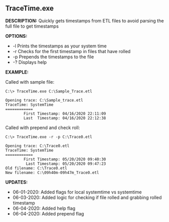 ## TraceTime.exe

**DESCRIPTION:** Quickly gets timestamps from ETL files to avoid parsing the full file to get timestamps

**OPTIONS:**

- -l	Prints the timestamps as your system time
- -r	Checks for the first timestamp in files that have rolled
- -p	Prepends the timestamps to the file
- -?	Displays help

**EXAMPLE:**

Called with sample file:

```
C:\> TraceTime.exe C:\Sample_Trace.etl

Opening trace: C:\Sample_trace.etl
TraceTime: SystemTime
============
        First Timestamp: 04/16/2020 22:11:09
        Last  Timestamp: 04/16/2020 22:12:38
```

Called with prepend and check roll:

```
C:\> TraceTime.exe -r -p C:\Trace0.etl

Opening trace: C:\Trace0.etl
TraceTime: SystemTime
============
        First Timestamp: 05/20/2020 09:40:30
         Last Timestamp: 05/20/2020 09:47:23
Old filename: C:\Trace0.etl
New filename: C:\09h40m-09h47m_Trace0.etl
```


**UPDATES:**

- 06-01-2020: Added flags for local systemtime vs systemtime
- 06-03-2020: Added logic for checking if file rolled and grabbing rolled timestamp
- 06-04-2020: Added help flag
- 06-04-2020: Added prepend flag
